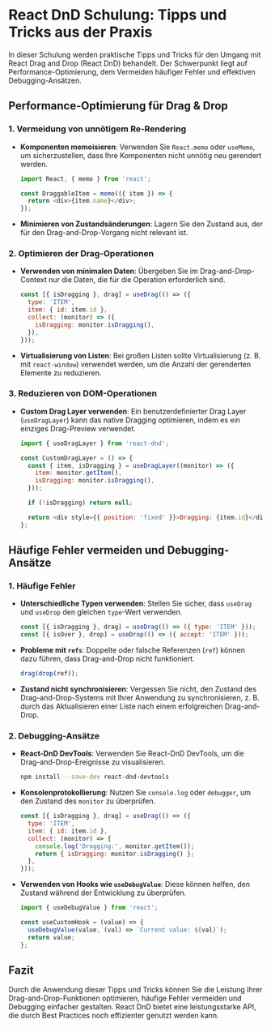 
# React DnD Schulung: Tipps und Tricks aus der Praxis

In dieser Schulung werden praktische Tipps und Tricks für den Umgang mit React Drag and Drop (React DnD) behandelt. Der Schwerpunkt liegt auf Performance-Optimierung, dem Vermeiden häufiger Fehler und effektiven Debugging-Ansätzen.

## Performance-Optimierung für Drag & Drop

### 1. Vermeidung von unnötigem Re-Rendering
- **Komponenten memoisieren**: Verwenden Sie `React.memo` oder `useMemo`, um sicherzustellen, dass Ihre Komponenten nicht unnötig neu gerendert werden.
  ```javascript
  import React, { memo } from 'react';

  const DraggableItem = memo(({ item }) => {
    return <div>{item.name}</div>;
  });
  ```
- **Minimieren von Zustandsänderungen**: Lagern Sie den Zustand aus, der für den Drag-and-Drop-Vorgang nicht relevant ist.

### 2. Optimieren der Drag-Operationen
- **Verwenden von minimalen Daten**: Übergeben Sie im Drag-and-Drop-Context nur die Daten, die für die Operation erforderlich sind.
  ```javascript
  const [{ isDragging }, drag] = useDrag(() => ({
    type: 'ITEM',
    item: { id: item.id },
    collect: (monitor) => ({
      isDragging: monitor.isDragging(),
    }),
  }));
  ```

- **Virtualisierung von Listen**: Bei großen Listen sollte Virtualisierung (z. B. mit `react-window`) verwendet werden, um die Anzahl der gerenderten Elemente zu reduzieren.

### 3. Reduzieren von DOM-Operationen
- **Custom Drag Layer verwenden**: Ein benutzerdefinierter Drag Layer (`useDragLayer`) kann das native Dragging optimieren, indem es ein einziges Drag-Preview verwendet.
  ```javascript
  import { useDragLayer } from 'react-dnd';

  const CustomDragLayer = () => {
    const { item, isDragging } = useDragLayer((monitor) => ({
      item: monitor.getItem(),
      isDragging: monitor.isDragging(),
    }));

    if (!isDragging) return null;

    return <div style={{ position: 'fixed' }}>Dragging: {item.id}</div>;
  };
  ```

## Häufige Fehler vermeiden und Debugging-Ansätze

### 1. Häufige Fehler
- **Unterschiedliche Typen verwenden**: Stellen Sie sicher, dass `useDrag` und `useDrop` den gleichen `type`-Wert verwenden.
  ```javascript
  const [{ isDragging }, drag] = useDrag(() => ({ type: 'ITEM' }));
  const [{ isOver }, drop] = useDrop(() => ({ accept: 'ITEM' }));
  ```

- **Probleme mit `refs`**: Doppelte oder falsche Referenzen (`ref`) können dazu führen, dass Drag-and-Drop nicht funktioniert.
  ```javascript
  drag(drop(ref));
  ```

- **Zustand nicht synchronisieren**: Vergessen Sie nicht, den Zustand des Drag-and-Drop-Systems mit Ihrer Anwendung zu synchronisieren, z. B. durch das Aktualisieren einer Liste nach einem erfolgreichen Drag-and-Drop.

### 2. Debugging-Ansätze
- **React-DnD DevTools**: Verwenden Sie React-DnD DevTools, um die Drag-and-Drop-Ereignisse zu visualisieren.
  ```bash
  npm install --save-dev react-dnd-devtools
  ```

- **Konsolenprotokollierung**: Nutzen Sie `console.log` oder `debugger`, um den Zustand des `monitor` zu überprüfen.
  ```javascript
  const [{ isDragging }, drag] = useDrag(() => ({
    type: 'ITEM',
    item: { id: item.id },
    collect: (monitor) => {
      console.log('Dragging:', monitor.getItem());
      return { isDragging: monitor.isDragging() };
    },
  }));
  ```

- **Verwenden von Hooks wie `useDebugValue`**: Diese können helfen, den Zustand während der Entwicklung zu überprüfen.
  ```javascript
  import { useDebugValue } from 'react';

  const useCustomHook = (value) => {
    useDebugValue(value, (val) => `Current value: ${val}`);
    return value;
  };
  ```

## Fazit

Durch die Anwendung dieser Tipps und Tricks können Sie die Leistung Ihrer Drag-and-Drop-Funktionen optimieren, häufige Fehler vermeiden und Debugging einfacher gestalten. React DnD bietet eine leistungsstarke API, die durch Best Practices noch effizienter genutzt werden kann.
